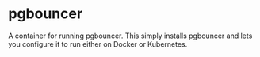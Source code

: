 # pgbouncer
A container for running pgbouncer. This simply installs pgbouncer and lets you
configure it to run either on Docker or Kubernetes.

